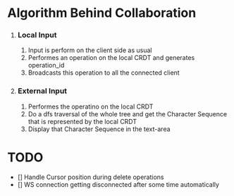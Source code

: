 # Algorithm Behind Collaboration
1. ### Local Input
   1. Input is perform on the client side as usual
   2. Performes an operation on the local CRDT and generates operation_id
   3. Broadcasts this operation to all the connected client   
2. ### External Input
   1. Performes the operatino on the local CRDT 
   2. Do a dfs traversal of the whole tree and get the Character Sequence that is represented by the local CRDT
   3. Display that Character Sequence in the text-area


# TODO
- [] Handle Cursor position during delete operations
- [] WS connection getting disconnected after some time automatically